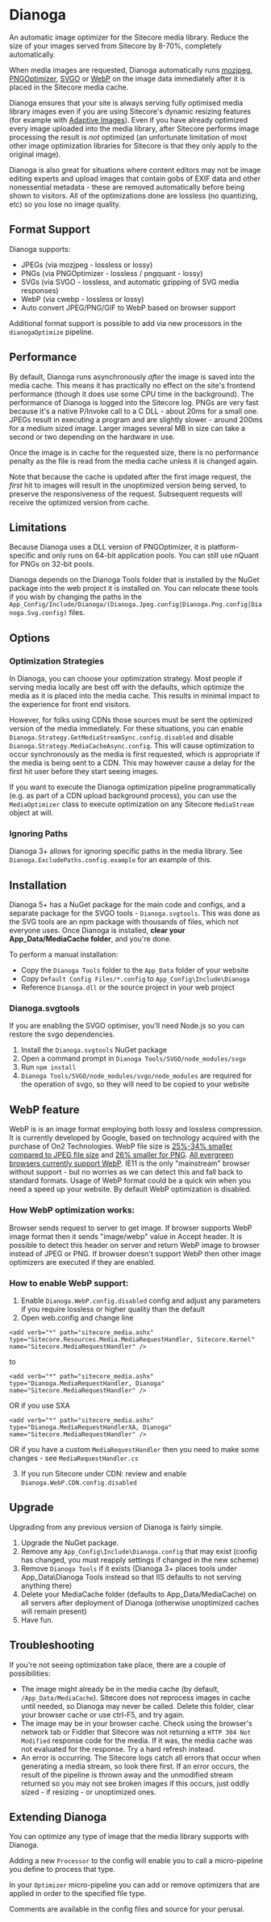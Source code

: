 # Dianoga

An automatic image optimizer for the Sitecore media library. Reduce the size of your images served from Sitecore by 8-70%, completely automatically.

When media images are requested, Dianoga automatically runs [mozjpeg](https://github.com/mozilla/mozjpeg), [PNGOptimizer](http://psydk.org/pngoptimizer), [SVGO](https://github.com/svg/svgo) or [WebP](https://developers.google.com/speed/webp/) on the image data immediately after it is placed in the Sitecore media cache. 

Dianoga ensures that your site is always serving fully optimised media library images even if you are using Sitecore's dynamic resizing features (for example with [Adaptive Images](https://marketplace.sitecore.net/en/Modules/Sitecore_Adaptive_Images.aspx)). Even if you have already optimized every image uploaded into the media library, after Sitecore performs image processing the result is _not_ optimized (an unfortunate limitation of most other image optimization libraries for Sitecore is that they only apply to the original image).

Dianoga is also great for situations where content editors may not be image editing experts and upload images that contain gobs of EXIF data and other nonessential metadata - these are removed automatically before being shown to visitors. All of the optimizations done are lossless (no quantizing, etc) so you lose no image quality.

## Format Support

Dianoga supports:
* JPEGs (via mozjpeg - lossless or lossy)
* PNGs (via PNGOptimizer - lossless / pngquant - lossy)
* SVGs (via SVGO - lossless, and automatic gzipping of SVG media responses)
* WebP (via cwebp - lossless or lossy)
* Auto convert JPEG/PNG/GIF to WebP based on browser support

Additional format support is possible to add via new processors in the `dianogaOptimize` pipeline.

## Performance

By default, Dianoga runs asynchronously _after_ the image is saved into the media cache. This means it has practically no effect on the site's frontend performance (though it does use some CPU time in the background). The performance of Dianoga is logged into the Sitecore log. PNGs are very fast because it's a native P/Invoke call to a C DLL - about 20ms for a small one. JPEGs result in executing a program and are slightly slower - around 200ms for a medium sized image. Larger images several MB in size can take a second or two depending on the hardware in use.

Once the image is in cache for the requested size, there is no performance penalty as the file is read from the media cache unless it is changed again.

Note that because the cache is updated after the first image request, the _first_ hit to images will result in the unoptimized version being served, to preserve the responsiveness of the request. Subsequent requests will receive the optimized version from cache.

## Limitations

Because Dianoga uses a DLL version of PNGOptimizer, it is platform-specific and only runs on 64-bit application pools. You can still use nQuant for PNGs on 32-bit pools.

Dianoga depends on the Dianoga Tools folder that is installed by the NuGet package into the web project it is installed on. You can relocate these tools if you wish by changing the paths in the `App_Config/Include/Dianoga/(Dianoga.Jpeg.config|Dianoga.Png.config|Dianoga.Svg.config)` files.

## Options

### Optimization Strategies

In Dianoga, you can choose your optimization strategy. Most people if serving media locally are best off with the defaults, which optimize the media as it is placed into the media cache. This results in minimal impact to the experience for front end visitors.

However, for folks using CDNs those sources must be sent the optimized version of the media immediately. For these situations, you can enable `Dianoga.Strategy.GetMediaStreamSync.config.disabled` and disable `Dianoga.Strategy.MediaCacheAsync.config`. This will cause optimization to occur synchronously as the media is first requested, which is appropriate if the media is being sent to a CDN. This may however cause a delay for the first hit user before they start seeing images.

If you want to execute the Dianoga optimization pipeline programmatically (e.g. as part of a CDN upload background process), you can use the `MediaOptimizer` class to execute optimization on any Sitecore `MediaStream` object at will.

### Ignoring Paths

Dianoga 3+ allows for ignoring specific paths in the media library. See `Dianoga.ExcludePaths.config.example` for an example of this.

## Installation

Dianoga 5+ has a NuGet package for the main code and configs, and a separate package for the SVGO tools - `Dianoga.svgtools`. This was done as the SVG tools are an npm package with thousands of files, which not everyone uses. 
Once Dianoga is installed, __clear your App_Data/MediaCache folder__, and you're done.

To perform a manual installation:

* Copy the `Dianoga Tools` folder to the `App_Data` folder of your website
* Copy `Default Config Files/*.config` to `App_Config\Include\Dianoga`
* Reference `Dianoga.dll` or the source project in your web project

### Dianoga.svgtools

If you are enabling the SVGO optimiser, you'll need Node.js so you can restore the svgo dependencies.
1. Install the `Dianoga.svgtools` NuGet package
2. Open a command prompt in `Dianoga Tools/SVGO/node_modules/svgo`
3. Run `npm install`
4. `Dianoga Tools/SVGO/node_modules/svgo/node_modules` are required for the operation of svgo, so they will need to be copied to your website

## WebP feature

WebP is is an image format employing both lossy and lossless compression. It is currently developed by Google, based on technology acquired with the purchase of On2 Technologies. WebP file size is [25%-34% smaller compared to JPEG file size](https://developers.google.com/speed/webp/docs/webp_study) and  [26% smaller for PNG](https://developers.google.com/speed/webp/docs/webp_lossless_alpha_study). [All evergreen browsers currently support WebP](https://caniuse.com/#feat=webp). IE11 is the only "mainstream" browser without support - but no worries as we can detect this and fall back to standard formats. Usage of WebP format could be a quick win when you need a speed up your website. By default WebP optimization is disabled.

### How WebP optimization works:
Browser sends request to server to get image. If browser supports WebP image format then it sends "image/webp" value in Accept header. It is possible to detect this header on server and return WebP image to browser instead of JPEG or PNG. If browser doesn't support WebP then other image optimizers are executed if they are enabled.

### How to enable WebP support:
1. Enable `Dianoga.WebP.config.disabled` config and adjust any parameters if you require lossless or higher quality than the default
2. Open web.config and change line

`<add verb="*" path="sitecore_media.ashx" type="Sitecore.Resources.Media.MediaRequestHandler, Sitecore.Kernel" name="Sitecore.MediaRequestHandler" />`

to

`<add verb="*" path="sitecore_media.ashx" type="Dianoga.MediaRequestHandler, Dianoga" name="Sitecore.MediaRequestHandler" />`

OR if you use SXA

`<add verb="*" path="sitecore_media.ashx" type="Dianoga.MediaRequestHandlerXA, Dianoga" name="Sitecore.MediaRequestHandler" />`

OR if you have a custom `MediaRequestHandler` then you need to make some changes - see `MediaRequestHandler.cs`

3. If you run Sitecore under CDN: review and enable `Dianoga.WebP.CDN.config.disabled`


## Upgrade

Upgrading from any previous version of Dianoga is fairly simple.

1. Upgrade the NuGet package.
2. Remove any `App_Config\Include\Dianoga.config` that may exist (config has changed, you must reapply settings if changed in the new scheme)
3. Remove `Dianoga Tools` if it exists (Dianoga 3+ places tools under App_Data\Dianoga Tools instead so that IIS defaults to not serving anything there)
4. Delete your MediaCache folder (defaults to App_Data/MediaCache) on all servers after deployment of Dianoga (otherwise unoptimized caches will remain present)
5. Have fun.

## Troubleshooting

If you're not seeing optimization take place, there are a couple of possibilities:

* The image might already be in the media cache (by default, `/App_Data/MediaCache`). Sitecore does not reprocess images in cache until needed, so Dianoga may never be called. Delete this folder, clear your browser cache or use ctrl-F5, and try again.
* The image may be in your browser cache. Check using the browser's network tab or Fiddler that Sitecore was not returning a `HTTP 304 Not Modified` response code for the media. If it was, the media cache was not evaluated for the response. Try a hard refresh instead.
* An error is occurring. The Sitecore logs catch all errors that occur when generating a media stream, so look there first. If an error occurs, the result of the pipeline is thrown away and the unmodified stream returned so you may not see broken images if this occurs, just oddly sized - if resizing - or unoptimized ones.

## Extending Dianoga

You can optimize any type of image that the media library supports with Dianoga.

Adding a new `Processor` to the config will enable you to call a micro-pipeline you define to process that type.

In your `Optimizer` micro-pipeline you can add or remove optimizers that are applied in order to the specified file type.

Comments are available in the config files and source for your perusal.
